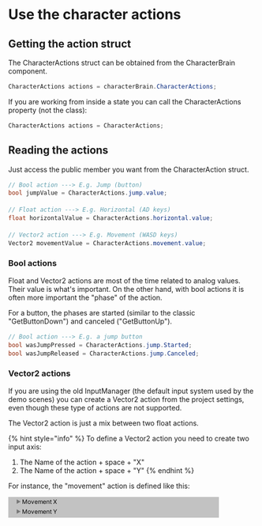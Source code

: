 # Use the character actions

## Getting the action struct

The CharacterActions struct can be obtained from the CharacterBrain component. 

```csharp
CharacterActions actions = characterBrain.CharacterActions;
```

If you are working from inside a state you can call the CharacterActions property \(not the class\):

```csharp
CharacterActions actions = CharacterActions;
```

## Reading the actions

Just access the public member you want from the CharacterAction struct.

```csharp
// Bool action ---> E.g. Jump (button)
bool jumpValue = CharacterActions.jump.value;

// Float action ---> E.g. Horizontal (AD keys)
float horizontalValue = CharacterActions.horizontal.value;

// Vector2 action ---> E.g. Movement (WASD keys)
Vector2 movementValue = CharacterActions.movement.value;
```

### Bool actions

Float and Vector2 actions are most of the time related to analog values. Their value is what's important. On the other hand, with bool actions it is often more important the "phase" of the action.

For a button, the phases are started \(similar to the classic "GetButtonDown"\) and canceled \("GetButtonUp"\).

```csharp
// Bool action ---> E.g. a jump button 
bool wasJumpPressed = CharacterActions.jump.Started;
bool wasJumpReleased = CharacterActions.jump.Canceled;
```

### Vector2 actions

If you are using the old InputManager \(the default input system used by the demo scenes\) you can create a Vector2 action from the project settings, even though these type of actions are not supported.

The Vector2 action is just a mix between two float actions. 

{% hint style="info" %}
To define a Vector2 action you need to create two input axis:

1. The Name of the action + space + "X"
2. The Name of the action + space + "Y"
{% endhint %}

For instance, the "movement" action is defined like this:

![](../../.gitbook/assets/imagen%20%2840%29.png)



